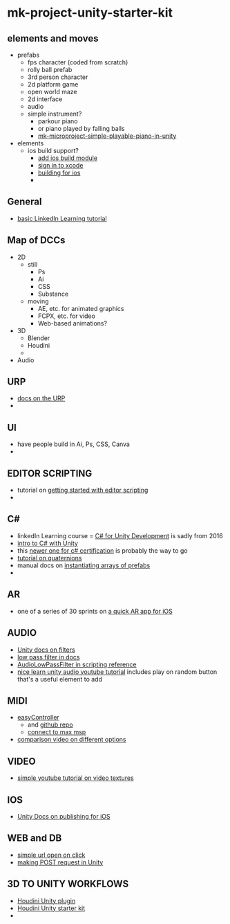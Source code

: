 # mk-project-unity-starter-kit

## elements and moves

- prefabs
    - fps character (coded from scratch)
    - rolly ball prefab
    - 3rd person character 
    - 2d platform game
    - open world maze
    - 2d interface
    - audio
    - simple instrument?
        - parkour piano
        - or piano played by falling balls
        - [mk-microproject-simple-playable-piano-in-unity](/G35NOkQTRgiPCqUK5S0G1A)
- elements
    - ios build support?
        - [add ios build module](https://docs.unity3d.com/hub/manual/AddModules.html)
        - [sign in to xcode](https://help.apple.com/xcode/mac/current/#/devaf282080a)
        - [building for ios](https://docs.unity3d.com/Manual/UnityCloudBuildiOS.html)
        - 

## General

- [basic LinkedIn Learning tutorial](https://www.linkedin.com/learning/unity-3d-2021-essential-training/introduction-to-materials?autoplay=true&resume=false&u=2194065)


## Map of DCCs

- 2D
    - still
        - Ps
        - Ai
        - CSS
        - Substance
    - moving
        - AE, etc. for animated graphics
        - FCPX, etc. for video
        - Web-based animations?
- 3D
    - Blender
    - Houdini
    - 
- Audio

## URP

- [docs on the URP](https://docs.unity3d.com/Packages/com.unity.render-pipelines.universal@12.1/manual/index.html)
- 

## UI

- have people build in Ai, Ps, CSS, Canva
- 

## EDITOR SCRIPTING

- tutorial on [getting started with editor scripting](https://www.youtube.com/watch?v=mTjYA3gC1hA)
- 

## C#

- linkedIn Learning course = [C# for Unity Development](https://www.linkedin.com/learning/c-sharp-for-unity-game-development/welcome?autoplay=true&u=2194065) is sadly from 2016
- [intro to C# with Unity](https://www.linkedin.com/learning/introduction-to-c-sharp-with-unity/introduction-to-unity?autoplay=true&u=2194065)
- this [newer one for c# certification](https://www.linkedin.com/learning/cert-prep-unity-certified-associate-game-developer-scripting-with-c-sharp/scripting-with-c-sharp-in-unity?autoplay=true&u=2194065) is probably the way to go
- [tutorial on quaternions](https://www.youtube.com/watch?v=hd1QzLf4ZH8)
- manual docs on [instantiating arrays of prefabs](https://docs.unity3d.com/Manual/InstantiatingPrefabs.html)
- 

## AR

- one of a series of 30 sprints on [a quick AR app for iOS](https://tutorialsforar.com/creating-an-ar-app-for-ios-using-unity-and-arkit/)


## AUDIO

- [Unity docs on filters](https://docs.unity3d.com/Manual/class-AudioLowPassFilter.html)
- [low pass filter in docs](https://docs.unity3d.com/Manual/class-AudioLowPassFilter.html)
- [AudioLowPassFilter in scripting reference](https://docs.unity3d.com/ScriptReference/AudioLowPassFilter.html)
- [nice learn unity audio youtube tutorial](https://www.youtube.com/watch?v=YnIiMCnAf9E) includes play on random button that's a useful element to add

## MIDI

- [easyController](https://www.youtube.com/watch?v=ptsnJpHuKZ8)
    - and [github repo](https://github.com/shaltiel/42Noir-UnityEasyController)
    - [connect to max msp](https://www.youtube.com/watch?v=en2tB_PJq-0)
- [comparison video on different options](https://www.youtube.com/watch?v=Br3bjj0Kh2w)


## VIDEO

- [simple youtube tutorial on video textures](https://www.youtube.com/watch?v=nADTdV8wsXQ)


## IOS

- [Unity Docs on publishing for iOS](https://learn.unity.com/tutorial/publishing-for-ios#)

## WEB and DB

- [simple url open on click](https://www.youtube.com/watch?v=_wpnqOnWELY)
- [making POST request in Unity](https://docs.unity3d.com/Manual/UnityWebRequest-SendingForm.html)

## 3D TO UNITY WORKFLOWS

- [Houdini Unity plugin](https://www.sidefx.com/products/houdini-engine/plug-ins/unity-plug-in/)
- [Houdini Unity starter kit](https://www.sidefx.com/tutorials/unity-starter-kit/)
- 



